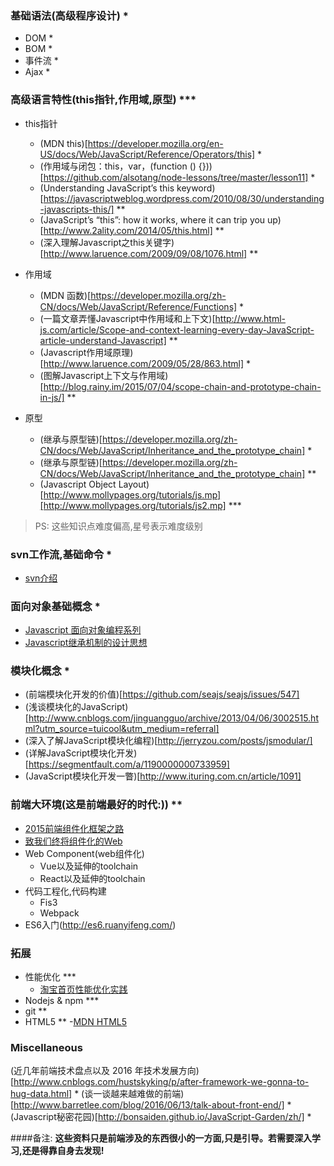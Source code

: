 ### 基础语法(高级程序设计) *
- DOM *
- BOM *
- 事件流 *
- Ajax *

### 高级语言特性(this指针,作用域,原型) ***
-  this指针
    - (MDN this)[https://developer.mozilla.org/en-US/docs/Web/JavaScript/Reference/Operators/this] *
    - (作用域与闭包：this，var，(function () {}))[https://github.com/alsotang/node-lessons/tree/master/lesson11] *
    - (Understanding JavaScript’s this keyword)[https://javascriptweblog.wordpress.com/2010/08/30/understanding-javascripts-this/] **
    - (JavaScript’s “this”: how it works, where it can trip you up)[http://www.2ality.com/2014/05/this.html] **
    - (深入理解Javascript之this关键字)[http://www.laruence.com/2009/09/08/1076.html] **
- 作用域
    - (MDN 函数)[https://developer.mozilla.org/zh-CN/docs/Web/JavaScript/Reference/Functions] *
    - (一篇文章弄懂Javascript中作用域和上下文)[http://www.html-js.com/article/Scope-and-context-learning-every-day-JavaScript-article-understand-Javascript] **
    - (Javascript作用域原理)[http://www.laruence.com/2009/05/28/863.html] *
    - (图解Javascript上下文与作用域)[http://blog.rainy.im/2015/07/04/scope-chain-and-prototype-chain-in-js/] **
    
- 原型
    - (继承与原型链)[https://developer.mozilla.org/zh-CN/docs/Web/JavaScript/Inheritance_and_the_prototype_chain] *
    - (继承与原型链)[https://developer.mozilla.org/zh-CN/docs/Web/JavaScript/Inheritance_and_the_prototype_chain] **
    - (Javascript Object Layout)[http://www.mollypages.org/tutorials/js.mp][http://www.mollypages.org/tutorials/js2.mp] ***
    
 > PS: 这些知识点难度偏高,星号表示难度级别
 
 
### svn工作流,基础命令 *
- [svn介绍](https://tortoisesvn.net/docs/release/TortoiseSVN_zh_CN/index.html)
    
    
### 面向对象基础概念 *
- [Javascript 面向对象编程系列](http://www.ruanyifeng.com/blog/2010/05/object-oriented_javascript_encapsulation.html)
- [Javascript继承机制的设计思想](http://www.ruanyifeng.com/blog/2011/06/designing_ideas_of_inheritance_mechanism_in_javascript.html)

### 模块化概念 *
- (前端模块化开发的价值)[https://github.com/seajs/seajs/issues/547]
- (浅谈模块化的JavaScript)[http://www.cnblogs.com/jinguangguo/archive/2013/04/06/3002515.html?utm_source=tuicool&utm_medium=referral]
- (深入了解JavaScript模块化编程)[http://jerryzou.com/posts/jsmodular/]
- (详解JavaScript模块化开发)[https://segmentfault.com/a/1190000000733959]
- (JavaScript模块化开发一瞥)[http://www.ituring.com.cn/article/1091]

### 前端大环境(这是前端最好的时代:)) **
- [2015前端组件化框架之路](https://github.com/xufei/blog/issues/19)
- [致我们终将组件化的Web](http://www.alloyteam.com/2015/11/we-will-be-componentized-web-long-text/)
- Web Component(web组件化)
    - Vue以及延伸的toolchain
    - React以及延伸的toolchain
- 代码工程化,代码构建 
    - Fis3
    - Webpack
- ES6入门(http://es6.ruanyifeng.com/)


### 拓展
- 性能优化 ***
    - [淘宝首页性能优化实践](http://www.barretlee.com/blog/2016/04/01/optimization-in-taobao-homepage/)
- Nodejs & npm ***
- git **
- HTML5 **
    -[MDN HTML5](https://developer.mozilla.org/en-US/docs/Web/Guide/HTML/HTML5)


### Miscellaneous
(近几年前端技术盘点以及 2016 年技术发展方向)[http://www.cnblogs.com/hustskyking/p/after-framework-we-gonna-to-hug-data.html] *
(谈一谈越来越难做的前端)[http://www.barretlee.com/blog/2016/06/13/talk-about-front-end/] *
(Javascript秘密花园)[http://bonsaiden.github.io/JavaScript-Garden/zh/] *



####备注:
**这些资料只是前端涉及的东西很小的一方面,只是引导。若需要深入学习,还是得靠自身去发现!**




    

    
    
